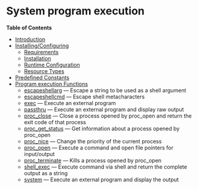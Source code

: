 System program execution
========================

**Table of Contents**

-   [Introduction](/intro/exec.html)
-   [Installing/Configuring](/exec/setup.html)
    -   [Requirements](/exec/setup.html#Requirements)
    -   [Installation](/exec/setup.html#Installation)
    -   [Runtime
        Configuration](/exec/setup.html#Runtime%20Configuration)
    -   [Resource Types](/exec/setup.html#Resource%20Types)
-   [Predefined Constants](/exec/constants.html)
-   [Program execution Functions](/ref/exec.html)
    -   [escapeshellarg](/ref/exec.html#escapeshellarg) — Escape a
        string to be used as a shell argument
    -   [escapeshellcmd](/ref/exec.html#escapeshellcmd) — Escape shell
        metacharacters
    -   [exec](/ref/exec.html#exec) — Execute an external program
    -   [passthru](/ref/exec.html#passthru) — Execute an external
        program and display raw output
    -   [proc\_close](/ref/exec.html#proc_close) — Close a process
        opened by proc\_open and return the exit code of that process
    -   [proc\_get\_status](/ref/exec.html#proc_get_status) — Get
        information about a process opened by proc\_open
    -   [proc\_nice](/ref/exec.html#proc_nice) — Change the priority of
        the current process
    -   [proc\_open](/ref/exec.html#proc_open) — Execute a command and
        open file pointers for input/output
    -   [proc\_terminate](/ref/exec.html#proc_terminate) — Kills a
        process opened by proc\_open
    -   [shell\_exec](/ref/exec.html#shell_exec) — Execute command via
        shell and return the complete output as a string
    -   [system](/ref/exec.html#system) — Execute an external program
        and display the output
